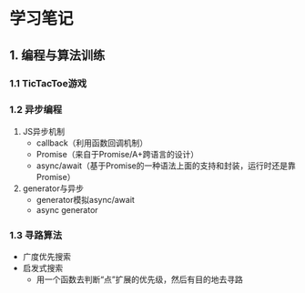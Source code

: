 # 学习笔记

## 1. 编程与算法训练
  ### 1.1 TicTacToe游戏
  ### 1.2 异步编程
  1. JS异步机制
      - callback（利用函数回调机制）
      - Promise（来自于Promise/A+跨语言的设计）
      - async/await（基于Promise的一种语法上面的支持和封装，运行时还是靠Promise）
  2. generator与异步
      - generator模拟async/await
      - async generator
  ### 1.3 寻路算法
   - 广度优先搜索
   - 启发式搜索
      - 用一个函数去判断“点”扩展的优先级，然后有目的地去寻路